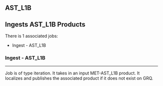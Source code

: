 ## AST_L1B
Ingests AST_L1B Products
----
There is 1 associated jobs:
- Ingest - AST_L1B

### Ingest - AST_L1B
-----
Job is of type iteration. It takes in an input MET-AST_L1B product. It localizes and publishes the associated product if it does not exist on GRQ.

